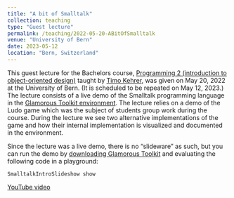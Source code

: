 ```yaml
---
title: "A bit of Smalltalk"
collection: teaching
type: "Guest lecture"
permalink: /teaching/2022-05-20-ABitOfSmalltalk
venue: "University of Bern"
date: 2023-05-12
location: "Bern, Switzerland"
---
```


This guest lecture for the Bachelors course, [Programming 2 (introduction to object-oriented design)](https://seg.inf.unibe.ch/teaching/current/p2/) taught by [Timo Kehrer](https://seg.inf.unibe.ch/people/timo/), was given on May 20, 2022 at the University of Bern.
(It is scheduled to be repeated on May 12, 2023.)
The lecture consists of a live demo of the Smalltalk programming language in the [Glamorous Toolkit environment](https://gtoolkit.com).
The lecture relies on a demo of the Ludo game which was the subject of students group work during the course. During the lecture we see two alternative implementations of the game and how their internal implementation is visualized and documented in the environment.

Since the lecture was a live demo, there is no “slideware” as such, but you can run the demo by [downloading Glamorous Toolkit]([https://gtoolkit.com](https://gtoolkit.com/download/)) and evaluating the following code in a playground:

```
SmalltalkIntroSlideshow show
```

[YouTube video](https://youtu.be/VOZrRaKMZmo)
